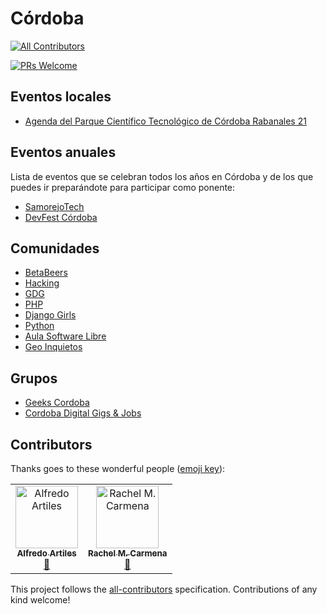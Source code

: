 # Córdoba

[![All Contributors](https://img.shields.io/badge/all_contributors-2-orange.svg?style=flat-square)](#contributors)

[![PRs Welcome](https://img.shields.io/badge/PRs-welcome-brightgreen.svg)](CONTRIBUTING.md)

## Eventos locales

* [Agenda del Parque Científico Tecnológico de Córdoba Rabanales 21](https://www.facebook.com/rabanales21/events/)

## Eventos anuales

Lista de eventos que se celebran todos los años en Córdoba y de los que puedes ir preparándote para participar como ponente:

* [SamorejoTech](https://salmorejotech.com/)
* [DevFest Córdoba](https://www.meetup.com/es-ES/GDGCordoba/events/253251932/)

## Comunidades

* [BetaBeers](https://betabeers.com/community/betabeers-cordoba-17/)
* [Hacking](https://www.meetup.com/es-ES/Hacking-Cordoba/)
* [GDG](https://www.meetup.com/es-ES/GDGCordoba/)
* [PHP](https://www.eventbrite.es/o/php-cordoba-espana-17955274227)
* [Django Girls](https://www.facebook.com/DjangoGirlsODB/)
* [Python](https://www.meetup.com/es-ES/Meetup-de-Python-en-Cordoba/)
* [Aula Software Libre](https://www.uco.es/aulasoftwarelibre/)
* [Geo Inquietos](https://wiki.osgeo.org/wiki/Category:Geoinquietos_C%C3%B3rdoba?fbclid=IwAR1InbGcR8cUJFguc9oTFUyyJMac3Iu4UAsv37M1k8dRv18txeeNc0LgmVw)

## Grupos
* [Geeks Cordoba](https://www.facebook.com/groups/geekscordoba)
* [Cordoba Digital Gigs & Jobs](https://www.facebook.com/groups/cordobaDigitalJobs/)

<!-- Do not translate this title to keep the number of contributors updated in the badge -->
## Contributors

Thanks goes to these wonderful people ([emoji key](https://allcontributors.org/docs/en/emoji-key)):

<!-- ALL-CONTRIBUTORS-LIST:START - Do not remove or modify this section -->
<!-- prettier-ignore -->
<table>
  <tr>
    <td align="center"><a href="http://www.audiense.com"><img src="https://avatars3.githubusercontent.com/u/92608?v=4" width="100px;" alt="Alfredo Artiles"/><br /><sub><b>Alfredo Artiles</b></sub></a><br /><a href="https://github.com/comunidad-tecnologica/cordoba/commits?author=aartiles" title="Documentation">📖</a></td>
    <td align="center"><a href="https://rachelcarmena.github.io"><img src="https://avatars0.githubusercontent.com/u/22792183?v=4" width="100px;" alt="Rachel M. Carmena"/><br /><sub><b>Rachel M. Carmena</b></sub></a><br /><a href="https://github.com/comunidad-tecnologica/cordoba/commits?author=rachelcarmena" title="Documentation">📖</a></td>
  </tr>
</table>

<!-- ALL-CONTRIBUTORS-LIST:END -->

This project follows the [all-contributors](https://github.com/all-contributors/all-contributors) specification. Contributions of any kind welcome!